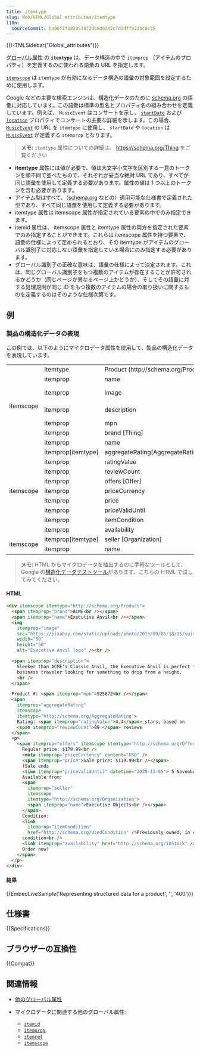 ```yaml
---
title: itemtype
slug: Web/HTML/Global_attributes/itemtype
l10n:
  sourceCommit: ba96f2f183353872db6d9242c7d2dffe2dbc0c35
---
```


{{HTMLSidebar("Global_attributes")}}

[グローバル属性](/ja/docs/Web/HTML/Global_attributes) の **`itemtype`** は、データ構造の中で `itemprop` （アイテムのプロパティ）を定義するのに使われる語彙の URL を指定します。

[`itemscope`](/ja/docs/Web/HTML/Global_attributes/itemscope) は `itemtype` が有効になるデータ構造の語彙の対象範囲を設定するために使用します。

Google などの主要な検索エンジンは、構造化データのために [schema.org](https://schema.org/) の語彙に対応しています。この語彙は標準の型名とプロパティ名の組み合わせを定義しています。例えば、 `MusicEvent` はコンサートを示し、 [`startDate`](https://schema.org/startDate) および [`location`](https://schema.org/location) プロパティでコンサートの主要な詳細を示します。この場合、 [`MusicEvent`](https://schema.org/MusicEvent) の URL を `itemtype` に使用し、 `startDate` や `location` は [`MusicEvent`](https://schema.org/MusicEvent) が定義する `itemprop` となります。

> **メモ:** `itemtype` 属性についての詳細は、 <https://schema.org/Thing> をご覧ください

- **itemtype** 属性には値が必要で、値は大文字小文字を区別する一意のトークンを順不同で並べたもので、それぞれが妥当な絶対 URL であり、すべてが同じ語彙を使用して定義する必要があります。属性の値は 1 つ以上のトークンを含む必要があります。
- アイテム型はすべて、（[schema.org](https://schema.org/) などの）適用可能な仕様書で定義された型であり、すべて同じ語彙を使用して定義する必要があります。
- itemtype 属性は itemscope 属性が指定されている要素の中でのみ指定できます。
- itemid 属性は、 itemscope 属性と itemtype 属性の両方を指定された要素でのみ指定することができます。これらは itemscope 属性を持つ要素で、語彙の仕様によって定められるとおり、その itemtype がアイテムのグローバル識別子に対応しない語彙を指定している場合にのみ指定する必要があります。
- グローバル識別子の正確な意味は、語彙の仕様によって決定されます。これは、同じグローバル識別子をもつ複数のアイテムが存在することが許可されるかどうか（同じページか異なるページ上かどうか）、そしてその語彙に対する処理規則が同じ ID をもつ複数のアイテムの場合の取り扱いに関するものを定義するのはそのような仕様次第です。

## 例

### 製品の構造化データの表現

この例では、以下のようにマイクロデータ属性を使用して、製品の構造化データを表現しています。

<table class="standard-table">
  <tbody>
    <tr>
      <td rowspan="7">itemscope</td>
      <td>itemtype</td>
      <td colspan="2">Product (http://schema.org/Product)</td>
    </tr>
    <tr>
      <td>itemprop</td>
      <td>name</td>
      <td>Executive Anvil</td>
    </tr>
    <tr>
      <td>itemprop</td>
      <td>image</td>
      <td>
        https://pixabay.com/static/uploads/photo/2015/09/05/18/15/suitcase-924605_960_720.png
      </td>
    </tr>
    <tr>
      <td>itemprop</td>
      <td>description</td>
      <td>
        Sleeker than ACME's Classic Anvil, the Executive Anvil is perfect for
        the business traveler looking for something to drop from a height.
      </td>
    </tr>
    <tr>
      <td>itemprop</td>
      <td>mpn</td>
      <td>925872</td>
    </tr>
    <tr>
      <td>itemprop</td>
      <td>brand [Thing]</td>
      <td></td>
    </tr>
    <tr>
      <td>itemprop</td>
      <td>name</td>
      <td>ACME</td>
    </tr>
    <tr>
      <td rowspan="9">itemscope</td>
      <td>itemprop[itemtype]</td>
      <td>aggregateRating[AggregateRating]</td>
      <td></td>
    </tr>
    <tr>
      <td>itemprop</td>
      <td>ratingValue</td>
      <td>4.4</td>
    </tr>
    <tr>
      <td>itemprop</td>
      <td>reviewCount</td>
      <td>89</td>
    </tr>
    <tr>
      <td>itemprop</td>
      <td>offers [Offer]</td>
      <td>http://schema.org/Offer</td>
    </tr>
    <tr>
      <td>itemprop</td>
      <td>priceCurrency</td>
      <td>USD</td>
    </tr>
    <tr>
      <td>itemprop</td>
      <td>price</td>
      <td>119.99</td>
    </tr>
    <tr>
      <td>itemprop</td>
      <td>priceValidUntil</td>
      <td>2020-11-05</td>
    </tr>
    <tr>
      <td>itemprop</td>
      <td>itemCondition</td>
      <td>http://schema.org/UsedCondition</td>
    </tr>
    <tr>
      <td>itemprop</td>
      <td>availability</td>
      <td>http://schema.org/InStock</td>
    </tr>
    <tr>
      <td rowspan="2">itemscope</td>
      <td>itemprop[itemtype]</td>
      <td>seller [Organization]</td>
      <td>http://schema.org/Organization</td>
    </tr>
    <tr>
      <td>itemprop</td>
      <td>name</td>
      <td>Executive Objects</td>
    </tr>
  </tbody>
</table>

> **メモ:** HTML からマイクロデータを抽出するのに手軽なツールとして、 Google の[構造化データテストツール](https://developers.google.com/search/docs/advanced/structured-data)があります。こちらの HTML で試してみてください。

#### HTML

```html
<div itemscope itemtype="http://schema.org/Product">
  <span itemprop="brand">ACME<br /></span>
  <span itemprop="name">Executive Anvil<br /></span>
  <img
    itemprop="image"
    src="https://pixabay.com/static/uploads/photo/2015/09/05/18/15/suitcase-924605_960_720.png"
    width="50"
    height="50"
    alt="Executive Anvil logo" /><br />

  <span itemprop="description">
    Sleeker than ACME's Classic Anvil, the Executive Anvil is perfect for the
    business traveler looking for something to drop from a height.
    <br />
  </span>

  Product #: <span itemprop="mpn">925872<br /></span>
  <span
    itemprop="aggregateRating"
    itemscope
    itemtype="http://schema.org/AggregateRating">
    Rating: <span itemprop="ratingValue">4.4</span> stars, based on
    <span itemprop="reviewCount">89 </span> reviews
  </span>
  <p>
    <span itemprop="offers" itemscope itemtype="http://schema.org/Offer">
      Regular price: $179.99<br />
      <meta itemprop="priceCurrency" content="USD" />
      <span itemprop="price">Sale price: $119.99<br /></span>
      (Sale ends
      <time itemprop="priceValidUntil" datetime="2020-11-05"> 5 November!</time>)<br />
      Available from:
      <span
        itemprop="seller"
        itemscope
        itemtype="http://schema.org/Organization">
        <span itemprop="name">Executive Objects<br /></span>
      </span>
      Condition:
      <link
        itemprop="itemCondition"
        href="http://schema.org/UsedCondition" />Previously owned, in excellent
      condition<br />
      <link itemprop="availability" href="http://schema.org/InStock" />In stock!
      Order now!
    </span>
  </p>
</div>
```

#### 結果

{{EmbedLiveSample('Representing structured data for a product', '', '400')}}

## 仕様書

{{Specifications}}

## ブラウザーの互換性

{{Compat}}

## 関連情報

- [他のグローバル属性](/ja/docs/Web/HTML/Global_attributes)
- マイクロデータに関連する他のグローバル属性:

  - [`itemid`](/ja/docs/Web/HTML/Global_attributes/itemid)
  - [`itemprop`](/ja/docs/Web/HTML/Global_attributes/itemprop)
  - [`itemref`](/ja/docs/Web/HTML/Global_attributes/itemref)
  - [`itemscope`](/ja/docs/Web/HTML/Global_attributes/itemscope)
